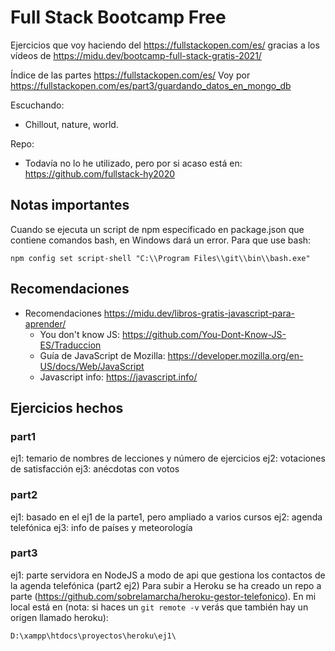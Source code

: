 # Full Stack Bootcamp Free

Ejercicios que voy haciendo del <https://fullstackopen.com/es/> gracias a los vídeos de <https://midu.dev/bootcamp-full-stack-gratis-2021/>

Índice de las partes <https://fullstackopen.com/es/>
Voy por <https://fullstackopen.com/es/part3/guardando_datos_en_mongo_db>

Escuchando:

- Chillout, nature, world.

Repo:

- Todavía no lo he utilizado, pero por si acaso está en: <https://github.com/fullstack-hy2020>

## Notas importantes

Cuando se ejecuta un script de npm especificado en package.json que contiene comandos bash, en Windows dará un error. Para que use bash:

    npm config set script-shell "C:\\Program Files\\git\\bin\\bash.exe"

## Recomendaciones

- Recomendaciones <https://midu.dev/libros-gratis-javascript-para-aprender/>
  - You don't know JS: <https://github.com/You-Dont-Know-JS-ES/Traduccion>
  - Guía de JavaScript de Mozilla: <https://developer.mozilla.org/en-US/docs/Web/JavaScript>
  - Javascript info: <https://javascript.info/>

## Ejercicios hechos

### part1

ej1: temario de nombres de lecciones y número de ejercicios
ej2: votaciones de satisfacción
ej3: anécdotas con votos

### part2

ej1: basado en el ej1 de la parte1, pero ampliado a varios cursos
ej2: agenda telefónica
ej3: info de países y meteorología

### part3

ej1: parte servidora en NodeJS a modo de api que gestiona los contactos de la agenda telefónica (part2 ej2)
Para subir a Heroku se ha creado un repo a parte (<https://github.com/sobrelamarcha/heroku-gestor-telefonico>). En mi local está en (nota: si haces un `git remote -v` verás que también hay un origen llamado heroku):

    D:\xampp\htdocs\proyectos\heroku\ej1\

